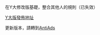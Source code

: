 在Y大修改版基礎，整合其他人的規則（已失效）

[Y大版發佈地址](https://github.com/ywzhaiqi/userChromeJS/tree/master/YoukuantiadsModY)

更新版本，請轉到[AntiAds](tree/master/AntiAds)